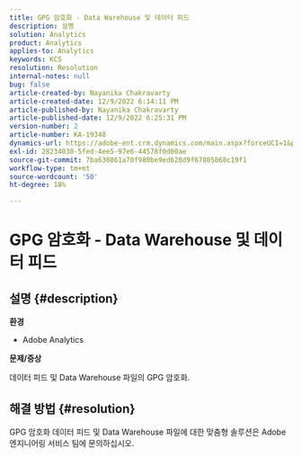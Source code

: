 ```yaml
---
title: GPG 암호화 - Data Warehouse 및 데이터 피드
description: 설명
solution: Analytics
product: Analytics
applies-to: Analytics
keywords: KCS
resolution: Resolution
internal-notes: null
bug: false
article-created-by: Nayanika Chakravarty
article-created-date: 12/9/2022 6:14:11 PM
article-published-by: Nayanika Chakravarty
article-published-date: 12/9/2022 6:25:31 PM
version-number: 2
article-number: KA-19348
dynamics-url: https://adobe-ent.crm.dynamics.com/main.aspx?forceUCI=1&pagetype=entityrecord&etn=knowledgearticle&id=9e99a045-ed77-ed11-81aa-6045bd006b3d
exl-id: 28234030-5fed-4ee5-97e6-44578f0d00ae
source-git-commit: 7ba630861a70f980be9ed628d9f67805868c19f1
workflow-type: tm+mt
source-wordcount: '50'
ht-degree: 18%

---
```


# GPG 암호화 - Data Warehouse 및 데이터 피드

## 설명 {#description}


<b>환경</b>

- Adobe Analytics

<b>문제/증상</b>

데이터 피드 및 Data Warehouse 파일의 GPG 암호화.


## 해결 방법 {#resolution}


GPG 암호화 데이터 피드 및 Data Warehouse 파일에 대한 맞춤형 솔루션은 Adobe 엔지니어링 서비스 팀에 문의하십시오.
